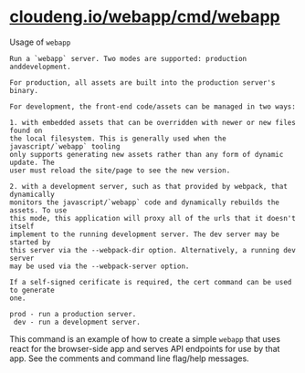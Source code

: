 # [cloudeng.io/webapp/cmd/webapp](https://pkg.go.dev/cloudeng.io/webapp/cmd/webapp?tab=doc)


Usage of `webapp`

    Run a `webapp` server. Two modes are supported: production anddevelopment.

    For production, all assets are built into the production server's binary.

    For development, the front-end code/assets can be managed in two ways:

    1. with embedded assets that can be overridden with newer or new files found on
    the local filesystem. This is generally used when the javascript/`webapp` tooling
    only supports generating new assets rather than any form of dynamic update. The
    user must reload the site/page to see the new version.

    2. with a development server, such as that provided by webpack, that dynamically
    monitors the javascript/`webapp` code and dynamically rebuilds the assets. To use
    this mode, this application will proxy all of the urls that it doesn't itself
    implement to the running development server. The dev server may be started by
    this server via the --webpack-dir option. Alternatively, a running dev server
    may be used via the --webpack-server option.

    If a self-signed cerificate is required, the cert command can be used to generate
    one.

    prod - run a production server.
     dev - run a development server.

This command is an example of how to create a simple `webapp` that uses react
for the browser-side app and serves API endpoints for use by that app.
See the comments and command line flag/help messages.

